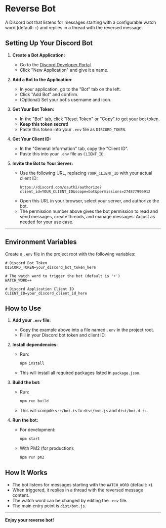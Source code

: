 # Reverse Bot

A Discord bot that listens for messages starting with a configurable watch word (default: `+`) and replies in a thread with the reversed message.

## Setting Up Your Discord Bot

1. **Create a Bot Application:**
   - Go to the [Discord Developer Portal](https://discord.com/developers/applications).
   - Click "New Application" and give it a name.

2. **Add a Bot to the Application:**
   - In your application, go to the "Bot" tab on the left.
   - Click "Add Bot" and confirm.
   - (Optional) Set your bot's username and icon.

3. **Get Your Bot Token:**
   - In the "Bot" tab, click "Reset Token" or "Copy" to get your bot token.
   - **Keep this token secret!**
   - Paste this token into your `.env` file as `DISCORD_TOKEN`.

4. **Get Your Client ID:**
   - In the "General Information" tab, copy the "Client ID".
   - Paste this into your `.env` file as `CLIENT_ID`.

5. **Invite the Bot to Your Server:**
   - Use the following URL, replacing `YOUR_CLIENT_ID` with your actual client ID:
     ```
     https://discord.com/oauth2/authorize?client_id=YOUR_CLIENT_ID&scope=bot&permissions=274877990912
     ```
   - Open this URL in your browser, select your server, and authorize the bot.
   - The permission number above gives the bot permission to read and send messages, create threads, and manage messages. Adjust as needed for your use case.

---

## Environment Variables

Create a `.env` file in the project root with the following variables:

```
# Discord Bot Token
DISCORD_TOKEN=your_discord_bot_token_here

# The watch word to trigger the bot (default is '+')
WATCH_WORD=+

# Discord Application Client ID
CLIENT_ID=your_discord_client_id_here
```

## How to Use

1. **Add your `.env` file:**
   - Copy the example above into a file named `.env` in the project root.
   - Fill in your Discord bot token and client ID.

2. **Install dependencies:**
   - Run:
     ```sh
     npm install
     ```
   - This will install all required packages listed in `package.json`.

3. **Build the bot:**
   - Run:
     ```sh
     npm run build
     ```
   - This will compile `src/bot.ts` to `dist/bot.js` and `dist/bot.d.ts`.

4. **Run the bot:**
   - For development:
     ```sh
     npm start
     ```
   - With PM2 (for production):
     ```sh
     npm run pm2
     ```

## How It Works

- The bot listens for messages starting with the `WATCH_WORD` (default: `+`).
- When triggered, it replies in a thread with the reversed message content.
- The watch word can be changed by editing the `.env` file.
- The main entry point is `dist/bot.js`.

---

**Enjoy your reverse bot!** 